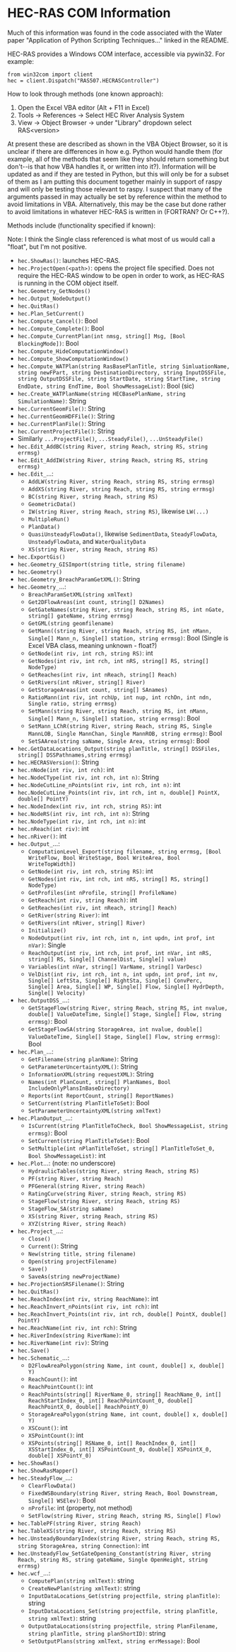 # HEC-RAS COM Information

Much of this information was found in the code associated with the Water paper "Application of Python Scripting Techniques..." linked in the README.

HEC-RAS provides a Windows COM interface, accessible via pywin32.  For example:

```
from win32com import client
hec = client.Dispatch("RAS507.HECRASController")
```

How to look through methods (one known approach):

1. Open the Excel VBA editor (Alt + F11 in Excel)
1. Tools -> References -> Select HEC River Analysis System
1. View -> Object Browser -> under "Library" dropdown select RAS\<version\>

At present these are described as shown in the VBA Object Browser, so it is unclear if there are differences in how e.g. Python would handle them (for example, all of the methods that seem like they should return something but don't--is that how VBA handles it, or written into it?).  Information will be updated as and if they are tested in Python, but this will only be for a subset of them as I am putting this document together mainly in support of raspy and will only be testing those relevant to raspy.  I suspect that many of the arguments passed in may actually be set by reference within the method to avoid limitations in VBA.  Alternatively, this may be the case but done rather to avoid limitations in whatever HEC-RAS is written in (FORTRAN? Or C++?).

Methods include (functionality specified if known):

Note: I think the Single class referenced is what most of us would call a "float", but I'm not positive.

* `hec.ShowRas()`: launches HEC-RAS.
* `hec.ProjectOpen(<path>)`: opens the project file specified.  Does not require the HEC-RAS window to be open in order to work, as HEC-RAS is running in the COM object itself.
* `hec.Geometry_GetNodes()`
* `hec.Output_NodeOutput()`
* `hec.QuitRas()`
* `hec.Plan_SetCurrent()`
* `hec.Compute_Cancel()`: Bool
* `hec.Compute_Complete()`: Bool
* `hec.Compute_CurrentPlan(int nmsg, string[] Msg, [Bool BlockingMode])`: Bool
* `hec.Compute_HideComputationWindow()`
* `hec.Compute_ShowComputationWindow()`
* `hec.Compute_WATPlan(string RasBasePlanTitle, string SimluationName, string newFPart, string DestinationDirectory, string InputDSSFile, string OutputDSSFile, string StartDate, string StartTime, string EndDate, string EndTime, Bool ShowMessageList)`: Bool (sic)
* `hec.Create_WATPlanName(string HECBasePlanName, string SimulationName)`: String
* `hec.CurrentGeomFile()`: String
* `hec.CurrentGeomHDFFile()`: String
* `hec.CurrentPlanFile()`: String
* `hec.CurrentProjectFile()`: String
* Similarly `...ProjectFile()`, `...SteadyFile()`, `...UnSteadyFile()`
* `hec.Edit_AddBC(string River, string Reach, string RS, string errmsg)`
* `hec.Edit_AddIW(string River, string Reach, string RS, string errmsg)`
* `hec.Edit_`...:
    * `AddLW(string River, string Reach, string RS, string errmsg)`
    * `AddXS(string River, string Reach, string RS, string errmsg)`
    * `BC(string River, string Reach, string RS)`
    * `GeometricData()`
    * `IW(string River, string Reach, string RS)`, likewise `LW(...)`
    * `MultipleRun()`
    * `PlanData()`
    * `QuasiUnsteadyFlowData()`, likewise `SedimentData`, `SteadyFlowData`, `UnsteadyFlowData`, and `WaterQualityData`
    * `XS(string River, string Reach, string RS)`
* `hec.ExportGis()`
* `hec.Geometry_GISImport(string title, string filename)`
* `hec.Geometry()`
* `hec.Geometry_BreachParamGetXML()`: String
* `hec.Geometry_`...:
    * `BreachParamSetXML(string xmlText)`
    * `Get2DFlowAreas(int count, string[] D2Names)`
    * `GetGateNames(string River, string Reach, string RS, int nGate, string[] gateName, string errmsg)`
    * `GetGML(string geomfilename)`
    * `GetMann((string River, string Reach, string RS, int nMann, Single[] Mann_n, Single[] station, string errmsg)`: Bool (Single is Excel VBA class, meaning unknown - float?)
    * `GetNode(int riv, int rch, string RS)`: int
    * `GetNodes(int riv, int rch, int nRS, string[] RS, string[] NodeType)`
    * `GetReaches(int riv, int nReach, string[] Reach)`
    * `GetRivers(int nRiver, string[] River)`
    * `GetStorageAreas(int count, string[] SAnames)`
    * `RatioMann(int riv, int rchUp, int nup, int rchDn, int ndn, Single ratio, string errmsg)`
    * `SetMann(string River, string Reach, string RS, int nMann, Single[] Mann_n, Single[] station, string errmsg)`: Bool
    * `SetMann_LChR(string River, string Reach, string RS, Single MannLOB, Single MannChan, Single MannROB, string errmsg)`: Bool
    * `SetSAArea(string saName, Single Area, string errmsg)`: Bool
* `hec.GetDataLocations_Output(string planTitle, string[] DSSFiles, string[] DSSPathnames,string errmsg)`
* `hec.HECRASVersion()`: String
* `hec.nNode(int riv, int rch)`: int
* `hec.NodeCType(int riv, int rch, int n)`: String
* `hec.NodeCutLine_nPoints(int riv, int rch, int n)`: int
* `hec.NodeCutLine_Points(int riv, int rch, int n, double[] PointX, double[] PointY)`
* `hec.NodeIndex(int riv, int rch, string RS)`: int
* `hec.NodeRS(int riv, int rch, int n)`: String
* `hec.NodeType(int riv, int rch, int n)`: int
* `hec.nReach(int riv)`: int
* `hec.nRiver()`: int
* `hec.Output_`...:
    * `ComputationLevel_Export(string filename, string errmsg, [Bool WriteFlow, Bool WriteStage, Bool WriteArea, Bool WriteTopWidth])`
    * `GetNode(int riv, int rch, string RS)`: int
    * `GetNodes(int riv, int rch, int nRS, string[] RS, string[] NodeType)`
    * `GetProfiles(int nProfile, string[] ProfileName)`
    * `GetReach(int riv, string Reach)`: int
    * `GetReaches(int riv, int nReach, string[] Reach)`
    * `GetRiver(string River)`: int
    * `GetRivers(int nRiver, string[] River)`
    * `Initialize()`
    * `NodeOutput(int riv, int rch, int n, int updn, int prof, int nVar)`: Single
    * `ReachOutput(int riv, int rch, int prof, int nVar, int nRS, string[] RS, Single[] ChannelDist, Single[] value)`
    * `Variables(int nVar, string[] VarName, string[] VarDesc)`
    * `VelDist(int riv, int rch, int n, int updn, int prof, int nv, Single[] LeftSta, Single[] RightSta, Single[] ConvPerc, Single[] Area, Single[] WP, Single[] Flow, Single[] HydrDepth, Single[] Velocity)`
* `hec.OutputDSS_`...:
    * `GetStageFlow(string River, string Reach, string RS, int nvalue, double[] ValueDateTime, Single[] Stage, Single[] Flow, string errmsg)`: Bool
    * `GetStageFlowSA(string StorageArea, int nvalue, double[] ValueDateTime, Single[] Stage, Single[] Flow, string errmsg)`: Bool
* `hec.Plan_`...:
    * `GetFilename(string planName)`: String
    * `GetParameterUncertaintyXML()`: String
    * `InformationXML(string requestXML)`: String
    * `Names(int PlanCount, string[] PlanNames, Bool IncludeOnlyPlansInBaseDirectory)`
    * `Reports(int ReportCount, string[] ReportNames)`
    * `SetCurrent(string PlanTitleToSet)`: Bool
    * `SetParameterUncertaintyXML(string xmlText)`
* `hec.PlanOutput_`...:
    * `IsCurrent(string PlanTitleToCheck, Bool ShowMessageList, string errmsg)`: Bool
    * `SetCurrent(string PlanTitleToSet)`: Bool
    * `SetMultiple(int nPlanTitleToSet, string[] PlanTitleToSet_0, Bool ShowMessageList)`: int
* `hec.Plot`...: (note: no underscore)
    * `HydraulicTables(string River, string Reach, string RS)`
    * `PF(string River, string Reach)`
    * `PFGeneral(string River, string Reach)`
    * `RatingCurve(string River, string Reach, string RS)`
    * `StageFlow(string River, string Reach, string RS)`
    * `StageFlow_SA(string saName)`
    * `XS(string River, string Reach, string RS)`
    * `XYZ(string River, string Reach)`
* `hec.Project_`...:
    * `Close()`
    * `Current()`: String
    * `New(string title, string filename)`
    * `Open(string projectFilename)`
    * `Save()`
    * `SaveAs(string newProjectName)`
* `hec.ProjectionSRSFilename()`: String
* `hec.QuitRas()`
* `hec.ReachIndex(int riv, string ReachName)`: int
* `hec.ReachInvert_nPoints(int riv, int rch)`: int
* `hec.ReachInvert_Points(int riv, int rch, double[] PointX, double[] PointY)`
* `hec.ReachName(int riv, int rch)`: String
* `hec.RiverIndex(string RiverName)`: int
* `hec.RiverName(int riv)`: String
* `hec.Save()`
* `hec.Schematic_`...:
    * `D2FlowAreaPolygon(string Name, int count, double[] x, double[] Y)`
    * `ReachCount()`: int
    * `ReachPointCount()`: int
    * `ReachPoints(string[] RiverName_0, string[] ReachName_0, int[] ReachStartIndex_0, int[] ReachPointCount_0, double[] ReachPointX_0, double[] ReachPointY_0)`
    * `StorageAreaPolygon(string Name, int count, double[] x, double[] Y)`
    * `XSCount()`: int
    * `XSPointCount()`: int
    * `XSPoints(string[] RSName_0, int[] ReachIndex_0, int[] XSStartIndex_0, int[] XSPointCount_0, double[] XSPointX_0, double[] XSPointY_0)`
* `hec.ShowRas()`
* `hec.ShowRasMapper()`
* `hec.SteadyFlow_`...:
    * `ClearFlowData()`
    * `FixedWSBoundary(string River, string Reach, Bool Downstream, Single[] WSElev)`: Bool
    * `nProfile`: int (property, not method)
    * `SetFlow(string River, string Reach, string RS, Single[] Flow)`
* `hec.TablePF(string River, string Reach)`
* `hec.TableXS(string River, string Reach, string RS)`
* `hec.UnsteadyBoundaryIndex(string River, string Reach, string RS, string StorageArea, string Connection)`: int
* `hec.UnsteadyFlow_SetGateOpening_Constant(string River, string Reach, string RS, string gateName, Single OpenHeight, string errmsg)`
* `hec.wcf_`...:
    * `ComputePlan(string xmlText)`: string
    * `CreateNewPlan(string xmlText)`: string
    * `InputDataLocations_Get(string projectfile, string planTitle)`: string
    * `InputDataLocations_Set(string projectfile, string planTitle, string xmlText)`: string
    * `OutputDataLocations(string projectfile, string PlanFilename, string planTitle, string planShortID)`: string
    * `SetOutputPlans(string xmlText, string errMessage)`: Bool